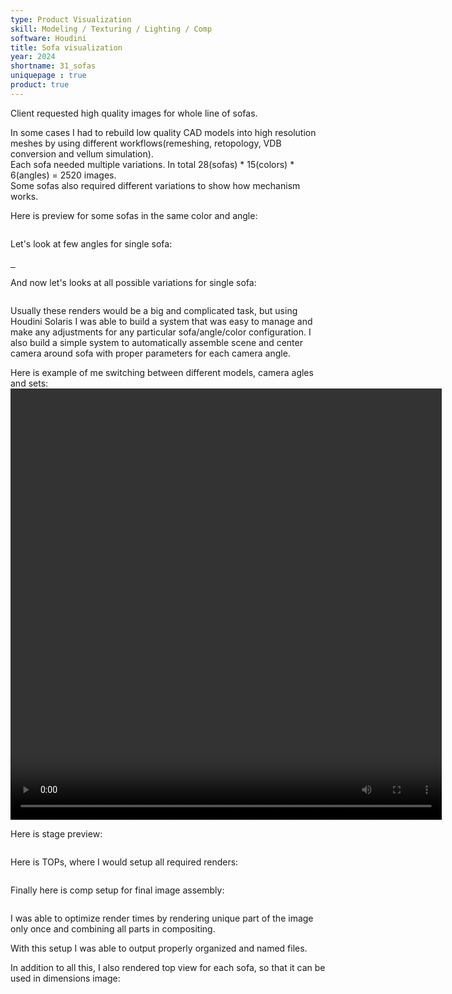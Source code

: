 ```yaml
---
type: Product Visualization
skill: Modeling / Texturing / Lighting / Comp
software: Houdini
title: Sofa visualization
year: 2024
shortname: 31_sofas
uniquepage : true 
product: true
---
```

<p>
Client requested high quality images for whole line of sofas.
</p>
<p>
In some cases I had to rebuild low quality CAD models into high resolution meshes by using different workflows(remeshing, retopology, VDB conversion and vellum simulation).<br>
Each sofa needed multiple variations. In total 28(sofas) * 15(colors) * 6(angles) = 2520 images. 
<br>
Some sofas also required different variations to show how mechanism works.</p>
<p>Here is preview for some sofas in the same color and angle:</p>
<a href="../assets/images/portfolio/31_sofas/sofas_mozaic.jpg">
    <img src="../assets/images/portfolio/31_sofas/sofas_mozaic.jpg" class="zoomportfolio img-fluid" alt="">
</a>
<p> Let's look at few angles for single sofa: </p>
<a href="../assets/images/portfolio/31_sofas/sofa_example_far.jpeg">
    <img src="../assets/images/portfolio/31_sofas/sofa_example_far.jpeg" class="zoomportfolio img-fluid" alt="">
</a>
<a href="../assets/images/portfolio/31_sofas/sofa_example_side.jpeg">
    <img src="../assets/images/portfolio/31_sofas/sofa_example_side.jpeg" class="zoomportfolio img-fluid" alt="">
</a>
<a href="../assets/images/portfolio/31_sofas/sofa_example_closeup.jpeg">
    <img src="../assets/images/portfolio/31_sofas/sofa_example_closeup.jpeg" class="zoomportfolio img-fluid" alt="">
</a>
<p> And now let's looks at all possible variations for single sofa: </p>

<a href="../assets/images/portfolio/31_sofas/sofa_single_mozaic.jpg">
    <img src="../assets/images/portfolio/31_sofas/sofa_single_mozaic.jpg" class="zoomportfolio img-fluid" alt="">
</a>


<p>
Usually these renders would be a big and complicated task, but using Houdini Solaris I was able to build a system that was easy to manage and make any adjustments for any particular sofa/angle/color configuration. I also build a simple system to automatically assemble scene and center camera around sofa with proper parameters for each camera angle. </p>
Here is example of me switching between different models, camera agles and sets:
<br>
<video width="690" height="690" controls>
    <source src="../assets/images/portfolio/31_sofas/houdini_Variations.mp4" class="zoomportfolio img-fluid" alt="">
</video>

<p>Here is stage preview:</p>
<img src="../assets/images/portfolio/31_sofas/HoudiniStage.png" class="zoomportfolio img-fluid" alt="">
<p>Here is TOPs, where I would setup all required renders:</p>
<img src="../assets/images/portfolio/31_sofas/HoudiniTOPs.png" class="zoomportfolio img-fluid" alt="">
<p>Finally here is comp setup for final image assembly: </p>
<img src="../assets/images/portfolio/31_sofas/HoudiniComp.png" class="zoomportfolio img-fluid" alt="">

<p>I was able to optimize render times by rendering unique part of the image only once and combining all parts in compositing.</p>

<p>With this setup I was able to output properly organized and named files.</p>

<p>In addition to all this, I also rendered top view for each sofa, so that it can be used in dimensions image: </p>
<img src="../assets/images/portfolio/31_sofas/dimensions_example.jpg" class="zoomportfolio img-fluid" alt="">